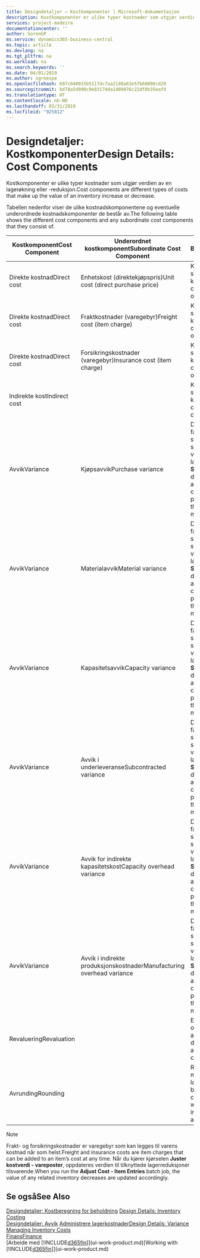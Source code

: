 ```yaml
---
title: Designdetaljer – Kostkomponenter | Microsoft-dokumentasjon
description: Kostkomponenter er ulike typer kostnader som utgjør verdien av en lagerøkning eller -reduksjon.
services: project-madeira
documentationcenter: ''
author: SorenGP
ms.service: dynamics365-business-central
ms.topic: article
ms.devlang: na
ms.tgt_pltfrm: na
ms.workload: na
ms.search.keywords: ''
ms.date: 04/01/2019
ms.author: sgroespe
ms.openlocfilehash: 697c040915b5117dc7aa2140a63e57b60090cd20
ms.sourcegitcommit: bd78a5d990c9e83174da1409076c22df8b35eafd
ms.translationtype: HT
ms.contentlocale: nb-NO
ms.lasthandoff: 03/31/2019
ms.locfileid: "925812"
---
```

# <a name="design-details-cost-components"></a><span data-ttu-id="3b2b6-103">Designdetaljer: Kostkomponenter</span><span class="sxs-lookup"><span data-stu-id="3b2b6-103">Design Details: Cost Components</span></span>
<span data-ttu-id="3b2b6-104">Kostkomponenter er ulike typer kostnader som utgjør verdien av en lagerøkning eller -reduksjon.</span><span class="sxs-lookup"><span data-stu-id="3b2b6-104">Cost components are different types of costs that make up the value of an inventory increase or decrease.</span></span>  

 <span data-ttu-id="3b2b6-105">Tabellen nedenfor viser de ulike kostnadskomponentene og eventuelle underordnede kostnadskomponenter de består av.</span><span class="sxs-lookup"><span data-stu-id="3b2b6-105">The following table shows the different cost components and any subordinate cost components that they consist of.</span></span>  

|<span data-ttu-id="3b2b6-106">Kostkomponent</span><span class="sxs-lookup"><span data-stu-id="3b2b6-106">Cost Component</span></span>|<span data-ttu-id="3b2b6-107">Underordnet kostkomponent</span><span class="sxs-lookup"><span data-stu-id="3b2b6-107">Subordinate Cost Component</span></span>|<span data-ttu-id="3b2b6-108">Beskrivelse</span><span class="sxs-lookup"><span data-stu-id="3b2b6-108">Description</span></span>|  
|--------------------|--------------------------------|---------------------------------------|  
|<span data-ttu-id="3b2b6-109">Direkte kostnad</span><span class="sxs-lookup"><span data-stu-id="3b2b6-109">Direct cost</span></span>|<span data-ttu-id="3b2b6-110">Enhetskost (direktekjøpspris)</span><span class="sxs-lookup"><span data-stu-id="3b2b6-110">Unit cost (direct purchase price)</span></span>|<span data-ttu-id="3b2b6-111">Kostnader som kan spores til et kostobjekt.</span><span class="sxs-lookup"><span data-stu-id="3b2b6-111">Cost that can be traced to a cost object.</span></span>|  
|<span data-ttu-id="3b2b6-112">Direkte kostnad</span><span class="sxs-lookup"><span data-stu-id="3b2b6-112">Direct cost</span></span>|<span data-ttu-id="3b2b6-113">Fraktkostnader (varegebyr)</span><span class="sxs-lookup"><span data-stu-id="3b2b6-113">Freight cost (item charge)</span></span>|<span data-ttu-id="3b2b6-114">Kostnader som kan spores til et kostobjekt.</span><span class="sxs-lookup"><span data-stu-id="3b2b6-114">Cost that can be traced to a cost object.</span></span>|  
|<span data-ttu-id="3b2b6-115">Direkte kostnad</span><span class="sxs-lookup"><span data-stu-id="3b2b6-115">Direct cost</span></span>|<span data-ttu-id="3b2b6-116">Forsikringskostnader (varegebyr)</span><span class="sxs-lookup"><span data-stu-id="3b2b6-116">Insurance cost (item charge)</span></span>|<span data-ttu-id="3b2b6-117">Kostnader som kan spores til et kostobjekt.</span><span class="sxs-lookup"><span data-stu-id="3b2b6-117">Cost that can be traced to a cost object.</span></span>|  
|<span data-ttu-id="3b2b6-118">Indirekte kost</span><span class="sxs-lookup"><span data-stu-id="3b2b6-118">Indirect cost</span></span>||<span data-ttu-id="3b2b6-119">Kostnad som ikke kan spores til et kostobjekt.</span><span class="sxs-lookup"><span data-stu-id="3b2b6-119">Cost that cannot be traced to a cost object.</span></span>|  
|<span data-ttu-id="3b2b6-120">Avvik</span><span class="sxs-lookup"><span data-stu-id="3b2b6-120">Variance</span></span>|<span data-ttu-id="3b2b6-121">Kjøpsavvik</span><span class="sxs-lookup"><span data-stu-id="3b2b6-121">Purchase variance</span></span>|<span data-ttu-id="3b2b6-122">Differansen mellom faktiske kostnader og standardkostnader, som bare bokføres for varer som bruker lagermetoden **Standard**.</span><span class="sxs-lookup"><span data-stu-id="3b2b6-122">The difference between actual and standard costs, which is only posted for items using the **Standard** costing method.</span></span>|  
|<span data-ttu-id="3b2b6-123">Avvik</span><span class="sxs-lookup"><span data-stu-id="3b2b6-123">Variance</span></span>|<span data-ttu-id="3b2b6-124">Materialavvik</span><span class="sxs-lookup"><span data-stu-id="3b2b6-124">Material variance</span></span>|<span data-ttu-id="3b2b6-125">Differansen mellom faktiske kostnader og standardkostnader, som bare bokføres for varer som bruker lagermetoden **Standard**.</span><span class="sxs-lookup"><span data-stu-id="3b2b6-125">The difference between actual and standard costs, which is only posted for items using the **Standard** costing method.</span></span>|  
|<span data-ttu-id="3b2b6-126">Avvik</span><span class="sxs-lookup"><span data-stu-id="3b2b6-126">Variance</span></span>|<span data-ttu-id="3b2b6-127">Kapasitetsavvik</span><span class="sxs-lookup"><span data-stu-id="3b2b6-127">Capacity variance</span></span>|<span data-ttu-id="3b2b6-128">Differansen mellom faktiske kostnader og standardkostnader, som bare bokføres for varer som bruker lagermetoden **Standard**.</span><span class="sxs-lookup"><span data-stu-id="3b2b6-128">The difference between actual and standard costs, which is only posted for items using the **Standard** costing method.</span></span>|  
|<span data-ttu-id="3b2b6-129">Avvik</span><span class="sxs-lookup"><span data-stu-id="3b2b6-129">Variance</span></span>|<span data-ttu-id="3b2b6-130">Avvik i underleveranse</span><span class="sxs-lookup"><span data-stu-id="3b2b6-130">Subcontracted variance</span></span>|<span data-ttu-id="3b2b6-131">Differansen mellom faktiske kostnader og standardkostnader, som bare bokføres for varer som bruker lagermetoden **Standard**.</span><span class="sxs-lookup"><span data-stu-id="3b2b6-131">The difference between actual and standard costs, which is only posted for items using the **Standard** costing method.</span></span>|  
|<span data-ttu-id="3b2b6-132">Avvik</span><span class="sxs-lookup"><span data-stu-id="3b2b6-132">Variance</span></span>|<span data-ttu-id="3b2b6-133">Avvik for indirekte kapasitetskost</span><span class="sxs-lookup"><span data-stu-id="3b2b6-133">Capacity overhead variance</span></span>|<span data-ttu-id="3b2b6-134">Differansen mellom faktiske kostnader og standardkostnader, som bare bokføres for varer som bruker lagermetoden **Standard**.</span><span class="sxs-lookup"><span data-stu-id="3b2b6-134">The difference between actual and standard costs, which is only posted for items using the **Standard** costing method.</span></span>|  
|<span data-ttu-id="3b2b6-135">Avvik</span><span class="sxs-lookup"><span data-stu-id="3b2b6-135">Variance</span></span>|<span data-ttu-id="3b2b6-136">Avvik i indirekte produksjonskostnader</span><span class="sxs-lookup"><span data-stu-id="3b2b6-136">Manufacturing overhead variance</span></span>|<span data-ttu-id="3b2b6-137">Differansen mellom faktiske kostnader og standardkostnader, som bare bokføres for varer som bruker lagermetoden **Standard**.</span><span class="sxs-lookup"><span data-stu-id="3b2b6-137">The difference between actual and standard costs, which is only posted for items using the **Standard** costing method.</span></span>|  
|<span data-ttu-id="3b2b6-138">Revaluering</span><span class="sxs-lookup"><span data-stu-id="3b2b6-138">Revaluation</span></span>||<span data-ttu-id="3b2b6-139">En nedskrivning eller oppskrivning av den aktuelle lagerverdien.</span><span class="sxs-lookup"><span data-stu-id="3b2b6-139">A depreciation or appreciation of the current inventory value.</span></span>|  
|<span data-ttu-id="3b2b6-140">Avrunding</span><span class="sxs-lookup"><span data-stu-id="3b2b6-140">Rounding</span></span>||<span data-ttu-id="3b2b6-141">Rest som skyldes måten verdsetting av lagerreduksjoner beregnes på.</span><span class="sxs-lookup"><span data-stu-id="3b2b6-141">Residuals caused by the way in which valuation of inventory decreases are calculated.</span></span>|  

> [!NOTE]  
>  <span data-ttu-id="3b2b6-142">Frakt- og forsikringskostnader er varegebyr som kan legges til varens kostnad når som helst.</span><span class="sxs-lookup"><span data-stu-id="3b2b6-142">Freight and insurance costs are item charges that can be added to an item’s cost at any time.</span></span> <span data-ttu-id="3b2b6-143">Når du kjører kjørselen **Juster kostverdi - vareposter**, oppdateres verdien til tilknyttede lagerreduksjoner tilsvarende.</span><span class="sxs-lookup"><span data-stu-id="3b2b6-143">When you run the **Adjust Cost - Item Entries** batch job, the value of any related inventory decreases are updated accordingly.</span></span>  

## <a name="see-also"></a><span data-ttu-id="3b2b6-144">Se også</span><span class="sxs-lookup"><span data-stu-id="3b2b6-144">See Also</span></span>  
 <span data-ttu-id="3b2b6-145">[Designdetaljer: Kostberegning for beholdning](design-details-inventory-costing.md) </span><span class="sxs-lookup"><span data-stu-id="3b2b6-145">[Design Details: Inventory Costing](design-details-inventory-costing.md) </span></span>  
 <span data-ttu-id="3b2b6-146">[Designdetaljer: Avvik](design-details-variance.md) [Administrere lagerkostnader](finance-manage-inventory-costs.md)</span><span class="sxs-lookup"><span data-stu-id="3b2b6-146">[Design Details: Variance](design-details-variance.md) [Managing Inventory Costs](finance-manage-inventory-costs.md)</span></span>  
 [<span data-ttu-id="3b2b6-147">Finans</span><span class="sxs-lookup"><span data-stu-id="3b2b6-147">Finance</span></span>](finance.md)  
 <span data-ttu-id="3b2b6-148">[Arbeide med [!INCLUDE[d365fin](includes/d365fin_md.md)]](ui-work-product.md)</span><span class="sxs-lookup"><span data-stu-id="3b2b6-148">[Working with [!INCLUDE[d365fin](includes/d365fin_md.md)]](ui-work-product.md)</span></span>  
